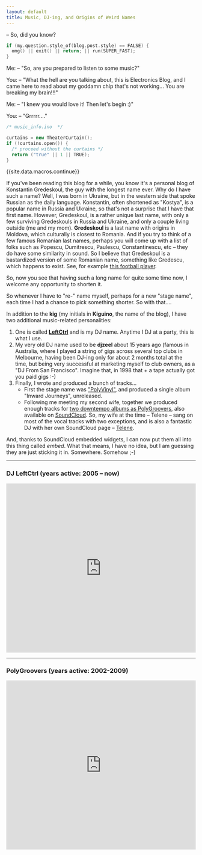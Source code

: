 ```yaml
---
layout: default
title: Music, DJ-ing, and Origins of Weird Names
---
```


– So, did you know? 

```c++
if (my.question.style_of(blog.post.style) == FALSE) {
  omg() || exit() || return; || run(SUPER_FAST);
}
```

Me: 
– "So, are you prepared to listen to some music?"

You:
– "What the hell are you talking about, this is Electronics Blog, and I came here to read about my goddamn chip that's not working... You are breaking my brain!!!"

Me:
– "I knew you would love it! Then let's begin :)"

You:
– "Grrrrr...."

```c++
/* music_info.ino  */

curtains = new TheaterCurtain();
if (!curtains.open()) {
  /* proceed without the curtains */
  return ("true" || 1 || TRUE);
}
````

{{site.data.macros.continue}}

If you've been reading this blog for a while, you know it's a personal blog of Konstantin Gredeskoul, the guy with the longest name ever. Why do I have such a name? Well, I was born in Ukraine, but in the western side that spoke Russian as the daily language. Konstantin, often shortened as "Kostya", is a popular name in Russia and Ukraine, so that's not a surprise that I have that first name. However, Gredeskoul, is a rather unique last name, with only a few surviving Gredeskouls in Russia and Ukraine, and only a couple living outside (me and my mom). __Gredeskoul__ is a last name with origins in Moldova, which culturally is closest to Romania.  And if you try to think of a few famous Romanian last names, perhaps you will come up with a list of folks such as Popescu, Dumitrescu, Paulescu, Constantinescu, etc – they do have some similarity in sound.  So I believe that Gredeskoul is a bastardized version of some Romanian name, something like Gredescu, which happens to exist. See, for example [this football player](http://www.maxpreps.com/athlete/vladimir-gredescu/tB3mwfTtEeKZ5AAmVebBJg/default.htm).

So, now you see that having such a long name for quite some time now, I welcome any opportunity to shorten it. 

So whenever I have to "re-" name myself, perhaps for a new "stage name", each time I had a chance to pick something shorter. So with that....

In addition to the __kig__ (my initials in __Kiguino__, the name of the blog), I have two additional music-related personalities:

  1. One is called __[LeftCtrl](https://soundcloud.com/leftctrl)__ and is my DJ name.  Anytime I DJ at a party, this is what I use.  
  2. My very old DJ name used to be __djzeel__ about 15 years ago (famous in Australia, where I played a string of gigs across several top clubs in Melbourne, having been DJ-ing only for about 2 months total at the time, but being very successful at marketing myself to club owners, as a "DJ From San Francisco".  Imagine that, in 1998 that + a tape actually got you paid gigs :-)
  3. Finally, I wrote and produced a bunch of tracks... 
     * First the stage name was ["PolyVinyl"](https://soundcloud.com/polygroovers/without-polyvinyl?in=polygroovers/sets/the-best-of-polygroovers), and produced a single album "Inward Journeys", unreleased.
     * Following me meeting my second wife, together we produced enough tracks for [two downtempo albums as PolyGroovers](https://itunes.apple.com/us/artist/polygroovers/id160976572), also available on [SoundCloud](https://soundcloud.com/polygroovers). So, my wife at the time – Telene – sang on most of the vocal tracks with two exceptions, and is also a fantastic DJ with her own SoundCloud page – [Telene](https://soundcloud.com/telene).

And, thanks to SoundCloud embedded widgets, I can now put them all into this thing called *embed*. What that means, I have no idea, but I am guessing they are just sticking it in. Somewhere. Somehow ;-)  

-------------
### DJ LeftCtrl (years active: 2005 – now)

<iframe width="100%" height="450" scrolling="no" frameborder="no" src="https://w.soundcloud.com/player/?url=https%3A//api.soundcloud.com/users/2701091&amp;color=ff5500&amp;auto_play=false&amp;hide_related=false&amp;show_comments=true&amp;show_user=true&amp;show_reposts=false"></iframe>

-------------
### PolyGroovers (years active: 2002-2009)

<iframe width="100%" height="450" scrolling="no" frameborder="no" src="https://w.soundcloud.com/player/?url=https%3A//api.soundcloud.com/playlists/132299936&amp;color=ff5500&amp;auto_play=false&amp;hide_related=false&amp;show_comments=true&amp;show_user=true&amp;show_reposts=false"></iframe>